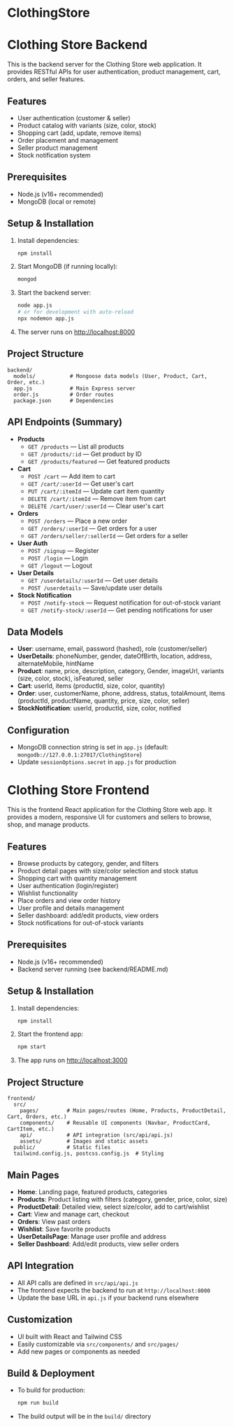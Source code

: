 # ClothingStore

# Clothing Store Backend

This is the backend server for the Clothing Store web application. It provides RESTful APIs for user authentication, product management, cart, orders, and seller features.

## Features

- User authentication (customer & seller)
- Product catalog with variants (size, color, stock)
- Shopping cart (add, update, remove items)
- Order placement and management
- Seller product management
- Stock notification system

## Prerequisites

- Node.js (v16+ recommended)
- MongoDB (local or remote)

## Setup & Installation

1. Install dependencies:
   ```bash
   npm install
   ```
2. Start MongoDB (if running locally):
   ```bash
   mongod
   ```
3. Start the backend server:
   ```bash
   node app.js
   # or for development with auto-reload
   npx nodemon app.js
   ```
4. The server runs on [http://localhost:8000](http://localhost:8000)

## Project Structure

```
backend/
  models/           # Mongoose data models (User, Product, Cart, Order, etc.)
  app.js            # Main Express server
  order.js          # Order routes
  package.json      # Dependencies
```

## API Endpoints (Summary)

- **Products**
  - `GET /products` — List all products
  - `GET /products/:id` — Get product by ID
  - `GET /products/featured` — Get featured products
- **Cart**
  - `POST /cart` — Add item to cart
  - `GET /cart/:userId` — Get user's cart
  - `PUT /cart/:itemId` — Update cart item quantity
  - `DELETE /cart/:itemId` — Remove item from cart
  - `DELETE /cart/user/:userId` — Clear user's cart
- **Orders**
  - `POST /orders` — Place a new order
  - `GET /orders/:userId` — Get orders for a user
  - `GET /orders/seller/:sellerId` — Get orders for a seller
- **User Auth**
  - `POST /signup` — Register
  - `POST /login` — Login
  - `GET /logout` — Logout
- **User Details**
  - `GET /userdetails/:userId` — Get user details
  - `POST /userdetails` — Save/update user details
- **Stock Notification**
  - `POST /notify-stock` — Request notification for out-of-stock variant
  - `GET /notify-stock/:userId` — Get pending notifications for user

## Data Models

- **User**: username, email, password (hashed), role (customer/seller)
- **UserDetails**: phoneNumber, gender, dateOfBirth, location, address, alternateMobile, hintName
- **Product**: name, price, description, category, Gender, imageUrl, variants (size, color, stock), isFeatured, seller
- **Cart**: userId, items (productId, size, color, quantity)
- **Order**: user, customerName, phone, address, status, totalAmount, items (productId, productName, quantity, price, size, color, seller)
- **StockNotification**: userId, productId, size, color, notified

## Configuration

- MongoDB connection string is set in `app.js` (default: `mongodb://127.0.0.1:27017/ClothingStore`)
- Update `sessionOptions.secret` in `app.js` for production

# Clothing Store Frontend

This is the frontend React application for the Clothing Store web app. It provides a modern, responsive UI for customers and sellers to browse, shop, and manage products.

## Features

- Browse products by category, gender, and filters
- Product detail pages with size/color selection and stock status
- Shopping cart with quantity management
- User authentication (login/register)
- Wishlist functionality
- Place orders and view order history
- User profile and details management
- Seller dashboard: add/edit products, view orders
- Stock notifications for out-of-stock variants

## Prerequisites

- Node.js (v16+ recommended)
- Backend server running (see backend/README.md)

## Setup & Installation

1. Install dependencies:
   ```bash
   npm install
   ```
2. Start the frontend app:
   ```bash
   npm start
   ```
3. The app runs on [http://localhost:3000](http://localhost:3000)

## Project Structure

```
frontend/
  src/
    pages/         # Main pages/routes (Home, Products, ProductDetail, Cart, Orders, etc.)
    components/    # Reusable UI components (Navbar, ProductCard, CartItem, etc.)
    api/           # API integration (src/api/api.js)
    assets/        # Images and static assets
  public/          # Static files
  tailwind.config.js, postcss.config.js  # Styling
```

## Main Pages

- **Home**: Landing page, featured products, categories
- **Products**: Product listing with filters (category, gender, price, color, size)
- **ProductDetail**: Detailed view, select size/color, add to cart/wishlist
- **Cart**: View and manage cart, checkout
- **Orders**: View past orders
- **Wishlist**: Save favorite products
- **UserDetailsPage**: Manage user profile and address
- **Seller Dashboard**: Add/edit products, view seller orders

## API Integration

- All API calls are defined in `src/api/api.js`
- The frontend expects the backend to run at `http://localhost:8000`
- Update the base URL in `api.js` if your backend runs elsewhere

## Customization

- UI built with React and Tailwind CSS
- Easily customizable via `src/components/` and `src/pages/`
- Add new pages or components as needed

## Build & Deployment

- To build for production:
  ```bash
  npm run build
  ```
- The build output will be in the `build/` directory
